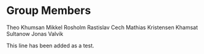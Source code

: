 # Group Members

Theo Khumsan
Mikkel Rosholm
Rastislav Cech
Mathias Kristensen
Khamsat Sultanow
Jonas Valvik


This line has been added as a test.